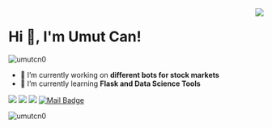 <img align='right' src="https://github-readme-stats.vercel.app/api?username=umutcn0&show_icons=true">

# Hi 👋, I'm Umut Can!
<p align="left"> <img src="https://komarev.com/ghpvc/?username=umutcn0" alt="umutcn0" /> </p>

- 🔭 I’m currently working on **different bots for stock markets**
- 🌱 I’m currently learning **Flask and Data Science Tools**

[![](https://img.shields.io/badge/twitter-%231DA1F2.svg?&style=for-the-badge&logo=twitter&logoColor=white)](https://www.twitter.com/umut_cn69)
[![](https://img.shields.io/badge/linkedin-%230077B5.svg?&style=for-the-badge&logo=linkedin&logoColor=white)](https://www.linkedin.com/in/umut-can-0a7417157/)
[![](https://img.shields.io/badge/instagram-%23E4405F.svg?&style=for-the-badge&logo=instagram&logoColor=white)](https://instagram.com/umutcn0)
[![Mail Badge](https://img.shields.io/badge/n.umut1499@gmail.com-c14438?style=for-the-badge&logo=Gmail&logoColor=white&link=mailto:n.umut1499@gmail.com)](mailto:n.umut1499@gmail.com)

<p><img src="https://github-readme-stats.vercel.app/api/top-langs/?username=umutcn0&layout=compact&hide=html" alt="umutcn0" />
